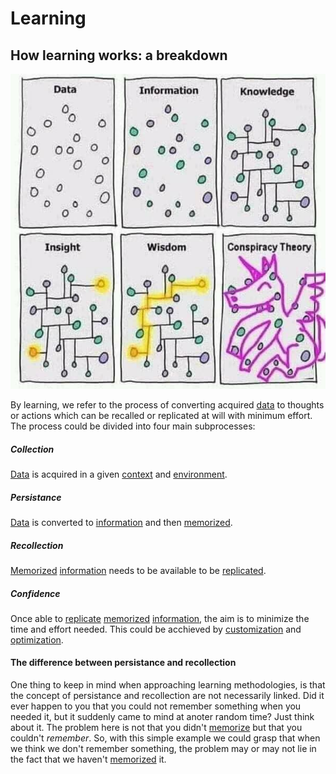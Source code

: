 # Learning

## How learning works: a breakdown

![](/assets/images/learning.png)

By learning, we refer to the process of converting acquired [data](/learning/data.md) to thoughts or actions which can be recalled or replicated at will with minimum effort.
The process could be divided into four main subprocesses:

##### Collection

[Data](/learning/data/md) is acquired in a given [context](/learning/data/context.md) and [environment](/learning/data/environment.md).

##### Persistance

[Data](/learning/data/md) is converted to [information](/learning/information.md) and then [memorized](/learning/memorization.md).

##### Recollection

[Memorized](/learning/memorization.md) [information](/learning/information.md) needs to be available to be [replicated](/learning/replication.md).

##### Confidence

Once able to [replicate](/learning/replication.md) [memorized](/learning/memorization.md) [information](/learning/information.md), the aim is to minimize the time and effort needed. This could be acchieved by [customization](/learning/customization.md) and [optimization](/learning/optimization.md).

#### The difference between persistance and recollection

One thing to keep in mind when approaching learning methodologies, is that the concept of persistance and recollection are not necessarily linked. Did it ever happen to you that you could not remember something when you needed it, but it suddenly came to mind at anoter random time? Just think about it. The problem here is not that you didn't [memorize](/learning/memorization) but that you couldn't _remember_. So, with this simple example we could grasp that when we think we don't remember something, the problem may or may not lie in the fact that we haven't [memorized](/learning/memorization) it.